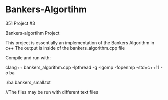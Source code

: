 # Bankers-Algortihm
351 Project #3 


Bankers-algortihm Project

This project is essentially an implementation of the Bankers Algorithm in c++ 
The output is inside of the bankers_algorithm.cpp file


Compile and run with:

clang++ bankers_algorithm.cpp -lpthread -g -lgomp -fopenmp -std=c++11 -o ba

./ba bankers_small.txt

//The files may be run with different text files
